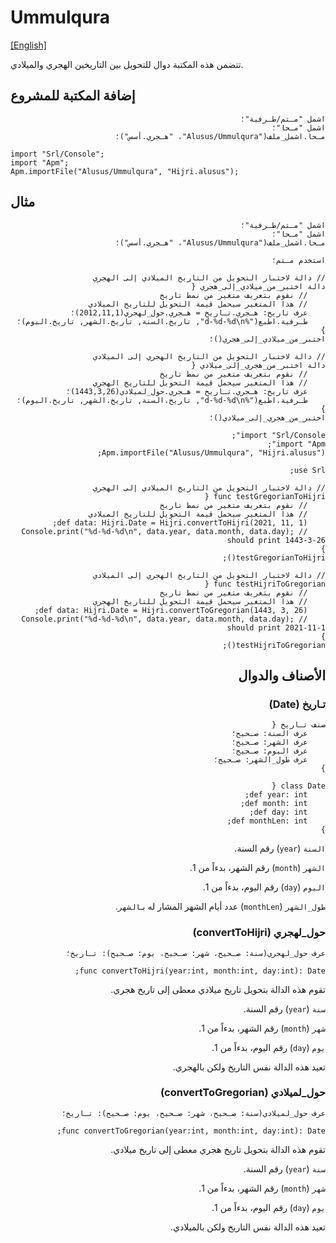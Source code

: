 # Ummulqura
[[English]](readme.md)

تتضمن هذه المكتبة دوال للتحويل بين التاريخين الهجري والميلادي.

## إضافة المكتبة للمشروع

<div dir=rtl>

```
اشمل "مـتم/طـرفية"؛
اشمل "مـحا"؛
مـحا.اشمل_ملف("Alusus/Ummulqura"، "هـجري.أسس")؛
```

</div>

```
import "Srl/Console";
import "Apm";
Apm.importFile("Alusus/Ummulqura", "Hijri.alusus");
```

## مثال

<div dir=rtl>

```
اشمل "مـتم/طـرفية"؛
اشمل "مـحا"؛
مـحا.اشمل_ملف("Alusus/Ummulqura"، "هـجري.أسس")؛

استخدم مـتم؛

// دالة لاختبار التحويل من التاريخ الميلادي إلى الهجري
دالة اختبر_من_ميلادي_إلى_هجري {
    // نقوم بتعريف متغير من نمط تاريخ
    // هذا المتغير سيحمل قيمة التحويل للتاريخ الميلادي
    عرف تاريخ: هـجري.تـاريخ = هـجري.حول_لهجري(2012,11,1)؛
    طـرفية.اطبع("%d-%d-%d\n", تاريخ.السنة, تاريخ.الشهر, تاريخ.اليوم)؛
}
اختبر_من_ميلادي_إلى_هجري()؛

// دالة لاختبار التحويل من التاريخ الهجري إلى الميلادي
دالة اختبر_من_هجري_إلى_ميلادي {
    // نقوم بتعريف متغير من نمط تاريخ
    // هذا المتغير سيحمل قيمة التحويل للتاريخ الهجري
    عرف تاريخ: هـجري.تـاريخ = هـجري.حول_لميلادي(1443,3,26)؛
    طـرفية.اطبع("%d-%d-%d\n", تاريخ.السنة, تاريخ.الشهر, تاريخ.اليوم)؛
}
اختبر_من_هجري_إلى_ميلادي()؛
```

```
import "Srl/Console";
import "Apm";
Apm.importFile("Alusus/Ummulqura", "Hijri.alusus");

use Srl;

// دالة لاختبار التحويل من التاريخ الميلادي إلى الهجري
func testGregorianToHijri {
    // نقوم بتعريف متغير من نمط تاريخ
    // هذا المتغير سيحمل قيمة التحويل للتاريخ الميلادي
    def data: Hijri.Date = Hijri.convertToHijri(2021, 11, 1);
    Console.print("%d-%d-%d\n", data.year, data.month, data.day); // should print 1443-3-26
}
testGregorianToHijri();

// دالة لاختبار التحويل من التاريخ الهجري إلى الميلادي
func testHijriToGregorian {
    // نقوم بتعريف متغير من نمط تاريخ
    // هذا المتغير سيحمل قيمة التحويل للتاريخ الهجري
    def data: Hijri.Date = Hijri.convertToGregorian(1443, 3, 26);
    Console.print("%d-%d-%d\n", data.year, data.month, data.day); // should print 2021-11-1
}
testHijriToGregorian();
```

## الأصناف والدوال

### تـاريخ (Date)

<div dir=rtl>

```
صنف تـاريخ {
    عرف السنة: صـحيح؛
    عرف الشهر: صـحيح؛
    عرف اليوم: صـحيح؛
    عرف طول_الشهر: صـحيح؛
}
```

</div>

```
class Date {
    def year: int;
    def month: int;
    def day: int;
    def monthLen: int;
}
```

`السنة` (`year`) رقم السنة.

`الشهر` (`month`) رقم الشهر، بدءاً من 1.

`اليوم` (`day`) رقم اليوم، بدءاً من 1.

`طول_الشهر` (`monthLen`) عدد أيام الشهر المشار له بـ`الشهر`.

### حول_لهجري (convertToHijri)

<div dir=rtl>

```
عرف حول_لهجري(سنة: صـحيح، شهر: صـحيح، يوم: صـحيح): تـاريخ؛
```

</div>

```
func convertToHijri(year:int, month:int, day:int): Date;
```

تقوم هذه الدالة بتحويل تاريخ ميلادي معطى إلى تاريخ هجري.

`سنة` (`year`) رقم السنة.

`شهر` (`month`) رقم الشهر، بدءاً من 1.

`يوم` (`day`) رقم اليوم، بدءاً من 1.

تعيد هذه الدالة نفس التاريخ ولكن بالهجري.

### حول_لميلادي (convertToGregorian)

<div dir=rtl>

```
عرف حول_لميلادي(سنة: صـحيح، شهر: صـحيح، يوم: صـحيح): تـاريخ؛
```

</div>

```
func convertToGregorian(year:int, month:int, day:int): Date;
```

تقوم هذه الدالة بتحويل تاريخ هجري معطى إلى تاريخ ميلادي.

`سنة` (`year`) رقم السنة.

`شهر` (`month`) رقم الشهر، بدءاً من 1.

`يوم` (`day`) رقم اليوم، بدءاً من 1.

تعيد هذه الدالة نفس التاريخ ولكن بالميلادي.
